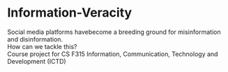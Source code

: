 # Information-Veracity
Social media platforms havebecome a breeding ground for misinformation and disinformation.<br> How can we tackle this?<br>
Course project for CS F315 Information, Communication, Technology and Development (ICTD)
